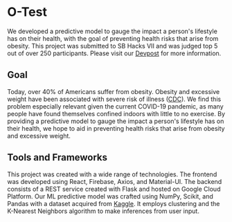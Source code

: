 # O-Test

We developed a predictive model to gauge the impact a person's lifestyle has on their health, with the goal of preventing health risks that arise from obesity. This project was submitted to SB Hacks VII and was judged top 5 out of over 250 participants. Please visit our [Devpost](https://devpost.com/software/o-test?ref_content=user-portfolio&ref_feature=in_progress) for more information.

## Goal
Today, over 40% of Americans suffer from obesity. Obesity and excessive weight have been associated with severe risk of illness ([CDC](https://www.cdc.gov/obesity/data/obesity-and-covid-19.html)). We find this problem especially relevant given the current COVID-19 pandemic, as many people have found themselves confined indoors with little to no exercise. By providing a predictive model to gauge the impact a person's lifestyle has on their health, we hope to aid in preventing health risks that arise from obesity and excessive weight.

## Tools and Frameworks
This project was created with a wide range of technologies. The frontend was developed using React, Firebase, Axios, and Material-UI. The backend consists of a REST service created with Flask and hosted on Google Cloud Platform. Our ML predictive model was crafted using NumPy, Scikit, and Pandas with a dataset acquired from [Kaggle](https://www.kaggle.com/ankurbajaj9/obesity-levels). It employs clustering and the K-Nearest Neighbors algorithm to make inferences from user input.
